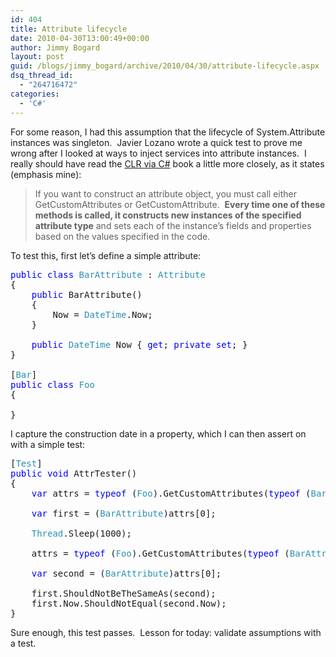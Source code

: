 ```yaml
---
id: 404
title: Attribute lifecycle
date: 2010-04-30T13:00:49+00:00
author: Jimmy Bogard
layout: post
guid: /blogs/jimmy_bogard/archive/2010/04/30/attribute-lifecycle.aspx
dsq_thread_id:
  - "264716472"
categories:
  - 'C#'
---
```

For some reason, I had this assumption that the lifecycle of System.Attribute instances was singleton.&#160; Javier Lozano wrote a quick test to prove me wrong after I looked at ways to inject services into attribute instances.&#160; I really should have read the [CLR via C#](http://www.amazon.com/CLR-via-Dev-Pro-Jeffrey-Richter/dp/0735627045/) book a little more closely, as it states (emphasis mine):

> If you want to construct an attribute object, you must call either GetCustomAttributes or GetCustomAttribute.&#160; **Every time one of these methods is called, it constructs new instances of the specified attribute type** and sets each of the instance’s fields and properties based on the values specified in the code.

To test this, first let’s define a simple attribute:

<pre><span style="color: blue">public class </span><span style="color: #2b91af">BarAttribute </span>: <span style="color: #2b91af">Attribute
</span>{
    <span style="color: blue">public </span>BarAttribute()
    {
        Now = <span style="color: #2b91af">DateTime</span>.Now;
    }

    <span style="color: blue">public </span><span style="color: #2b91af">DateTime </span>Now { <span style="color: blue">get</span>; <span style="color: blue">private set</span>; }
}

[<span style="color: #2b91af">Bar</span>]
<span style="color: blue">public class </span><span style="color: #2b91af">Foo
</span>{
    
}</pre>

[](http://11011.net/software/vspaste)

I capture the construction date in a property, which I can then assert on with a simple test:

<pre>[<span style="color: #2b91af">Test</span>]
<span style="color: blue">public void </span>AttrTester()
{
    <span style="color: blue">var </span>attrs = <span style="color: blue">typeof </span>(<span style="color: #2b91af">Foo</span>).GetCustomAttributes(<span style="color: blue">typeof </span>(<span style="color: #2b91af">BarAttribute</span>), <span style="color: blue">false</span>);

    <span style="color: blue">var </span>first = (<span style="color: #2b91af">BarAttribute</span>)attrs[0];

    <span style="color: #2b91af">Thread</span>.Sleep(1000);

    attrs = <span style="color: blue">typeof </span>(<span style="color: #2b91af">Foo</span>).GetCustomAttributes(<span style="color: blue">typeof </span>(<span style="color: #2b91af">BarAttribute</span>), <span style="color: blue">false</span>);

    <span style="color: blue">var </span>second = (<span style="color: #2b91af">BarAttribute</span>)attrs[0];

    first.ShouldNotBeTheSameAs(second);
    first.Now.ShouldNotEqual(second.Now);
}</pre>

[](http://11011.net/software/vspaste)

Sure enough, this test passes.&#160; Lesson for today: validate assumptions with a test.